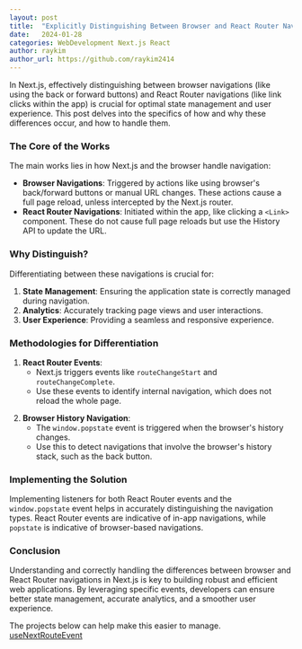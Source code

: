 ```yaml
---
layout: post
title:  "Explicitly Distinguishing Between Browser and React Router Navigations in Next.js"
date:   2024-01-28
categories: WebDevelopment Next.js React
author: raykim
author_url: https://github.com/raykim2414
---
```


In Next.js, effectively distinguishing between browser navigations (like using the back or forward buttons) and React Router navigations (like link clicks within the app) is crucial for optimal state management and user experience. This post delves into the specifics of how and why these differences occur, and how to handle them.

### The Core of the Works

The main works lies in how Next.js and the browser handle navigation:

- **Browser Navigations**: Triggered by actions like using browser's back/forward buttons or manual URL changes. These actions cause a full page reload, unless intercepted by the Next.js router.
- **React Router Navigations**: Initiated within the app, like clicking a `<Link>` component. These do not cause full page reloads but use the History API to update the URL.

### Why Distinguish?

Differentiating between these navigations is crucial for:

1. **State Management**: Ensuring the application state is correctly managed during navigation.
2. **Analytics**: Accurately tracking page views and user interactions.
3. **User Experience**: Providing a seamless and responsive experience.

### Methodologies for Differentiation

1. **React Router Events**:
   - Next.js triggers events like `routeChangeStart` and `routeChangeComplete`.
   - Use these events to identify internal navigation, which does not reload the whole page.

<script src="https://gist.github.com/raykim2414/7aa1b6243e4e8871eec57ccc43c4ff6f.js"></script>

2. **Browser History Navigation**:
   - The `window.popstate` event is triggered when the browser's history changes.
   - Use this to detect navigations that involve the browser's history stack, such as the back button.

<script src="https://gist.github.com/raykim2414/fdc3fdde0cd407bb92294baefdd8ce1f.js"></script>

### Implementing the Solution

Implementing listeners for both React Router events and the `window.popstate` event helps in accurately distinguishing the navigation types. React Router events are indicative of in-app navigations, while `popstate` is indicative of browser-based navigations.

### Conclusion

Understanding and correctly handling the differences between browser and React Router navigations in Next.js is key to building robust and efficient web applications. By leveraging specific events, developers can ensure better state management, accurate analytics, and a smoother user experience.

The projects below can help make this easier to manage.
[useNextRouteEvent](https://github.com/JEJEMEME/useNextRouteEvent)
